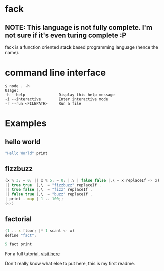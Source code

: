 # fack
## NOTE: This language is not fully complete. I'm not sure if it's even turing complete :P

fack is a **f**unction oriented st**ack** based programming language (hence the name).

# command line interface

```console
$ node . -h
Usage:
-h --help               Display this help message
-i --interactive        Enter interactive mode
-r --run <FILEPATH>     Run a file
```


# Examples
## hello world
```javascript
"Hello World" print
```
## fizzbuzz
```javascript
(x % 3; = 0; || x % 5; = 0; |,\ | false false |,\ = x replaceIf <- x)
|| true true  |,\  = "fizzbuzz" replaceIf .
|| true false |,\  = "fizz" replaceIf .
|| false true |,\  = "buzz" replaceIf .
| print . map | 1 .. 100;;
(<-)
```
## factorial
```javascript
(1 .. x floor; |* 1 scanl <- x)
define "fact";

5 fact print
```

For a full tutorial, [visit here](./tutorial.md)

Don't really know what else to put here, this is my first readme.